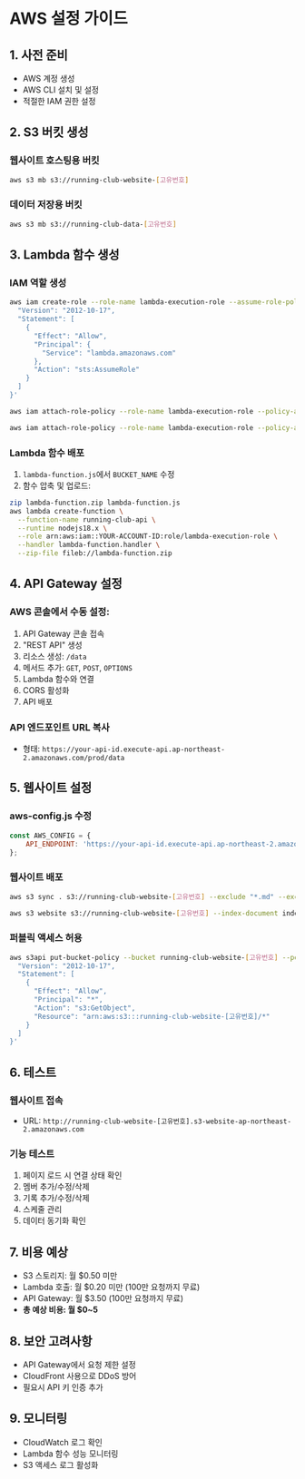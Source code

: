 # AWS 설정 가이드

## 1. 사전 준비
- AWS 계정 생성
- AWS CLI 설치 및 설정
- 적절한 IAM 권한 설정

## 2. S3 버킷 생성

### 웹사이트 호스팅용 버킷
```bash
aws s3 mb s3://running-club-website-[고유번호]
```

### 데이터 저장용 버킷
```bash
aws s3 mb s3://running-club-data-[고유번호]
```

## 3. Lambda 함수 생성

### IAM 역할 생성
```bash
aws iam create-role --role-name lambda-execution-role --assume-role-policy-document '{
  "Version": "2012-10-17",
  "Statement": [
    {
      "Effect": "Allow",
      "Principal": {
        "Service": "lambda.amazonaws.com"
      },
      "Action": "sts:AssumeRole"
    }
  ]
}'

aws iam attach-role-policy --role-name lambda-execution-role --policy-arn arn:aws:iam::aws:policy/service-role/AWSLambdaBasicExecutionRole

aws iam attach-role-policy --role-name lambda-execution-role --policy-arn arn:aws:iam::aws:policy/AmazonS3FullAccess
```

### Lambda 함수 배포
1. `lambda-function.js`에서 `BUCKET_NAME` 수정
2. 함수 압축 및 업로드:
```bash
zip lambda-function.zip lambda-function.js
aws lambda create-function \
  --function-name running-club-api \
  --runtime nodejs18.x \
  --role arn:aws:iam::YOUR-ACCOUNT-ID:role/lambda-execution-role \
  --handler lambda-function.handler \
  --zip-file fileb://lambda-function.zip
```

## 4. API Gateway 설정

### AWS 콘솔에서 수동 설정:
1. API Gateway 콘솔 접속
2. "REST API" 생성
3. 리소스 생성: `/data`
4. 메서드 추가: `GET`, `POST`, `OPTIONS`
5. Lambda 함수와 연결
6. CORS 활성화
7. API 배포

### API 엔드포인트 URL 복사
- 형태: `https://your-api-id.execute-api.ap-northeast-2.amazonaws.com/prod/data`

## 5. 웹사이트 설정

### aws-config.js 수정
```javascript
const AWS_CONFIG = {
    API_ENDPOINT: 'https://your-api-id.execute-api.ap-northeast-2.amazonaws.com/prod/data'
};
```

### 웹사이트 배포
```bash
aws s3 sync . s3://running-club-website-[고유번호] --exclude "*.md" --exclude "*.sh" --exclude "lambda-function.*"

aws s3 website s3://running-club-website-[고유번호] --index-document index.html
```

### 퍼블릭 액세스 허용
```bash
aws s3api put-bucket-policy --bucket running-club-website-[고유번호] --policy '{
  "Version": "2012-10-17",
  "Statement": [
    {
      "Effect": "Allow",
      "Principal": "*",
      "Action": "s3:GetObject",
      "Resource": "arn:aws:s3:::running-club-website-[고유번호]/*"
    }
  ]
}'
```

## 6. 테스트

### 웹사이트 접속
- URL: `http://running-club-website-[고유번호].s3-website-ap-northeast-2.amazonaws.com`

### 기능 테스트
1. 페이지 로드 시 연결 상태 확인
2. 멤버 추가/수정/삭제
3. 기록 추가/수정/삭제
4. 스케줄 관리
5. 데이터 동기화 확인

## 7. 비용 예상
- S3 스토리지: 월 $0.50 미만
- Lambda 호출: 월 $0.20 미만 (100만 요청까지 무료)
- API Gateway: 월 $3.50 (100만 요청까지 무료)
- **총 예상 비용: 월 $0~5**

## 8. 보안 고려사항
- API Gateway에서 요청 제한 설정
- CloudFront 사용으로 DDoS 방어
- 필요시 API 키 인증 추가

## 9. 모니터링
- CloudWatch 로그 확인
- Lambda 함수 성능 모니터링
- S3 액세스 로그 활성화